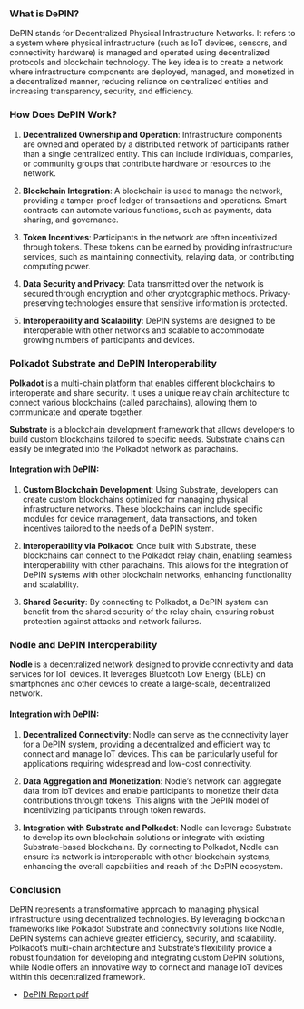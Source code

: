 ### What is DePIN?

DePIN stands for Decentralized Physical Infrastructure Networks. It refers to a system where physical infrastructure (such as IoT devices, sensors, and connectivity hardware) is managed and operated using decentralized protocols and blockchain technology. The key idea is to create a network where infrastructure components are deployed, managed, and monetized in a decentralized manner, reducing reliance on centralized entities and increasing transparency, security, and efficiency.

### How Does DePIN Work?

1. **Decentralized Ownership and Operation**: Infrastructure components are owned and operated by a distributed network of participants rather than a single centralized entity. This can include individuals, companies, or community groups that contribute hardware or resources to the network.
   
2. **Blockchain Integration**: A blockchain is used to manage the network, providing a tamper-proof ledger of transactions and operations. Smart contracts can automate various functions, such as payments, data sharing, and governance.
   
3. **Token Incentives**: Participants in the network are often incentivized through tokens. These tokens can be earned by providing infrastructure services, such as maintaining connectivity, relaying data, or contributing computing power.
   
4. **Data Security and Privacy**: Data transmitted over the network is secured through encryption and other cryptographic methods. Privacy-preserving technologies ensure that sensitive information is protected.

5. **Interoperability and Scalability**: DePIN systems are designed to be interoperable with other networks and scalable to accommodate growing numbers of participants and devices.

### Polkadot Substrate and DePIN Interoperability

**Polkadot** is a multi-chain platform that enables different blockchains to interoperate and share security. It uses a unique relay chain architecture to connect various blockchains (called parachains), allowing them to communicate and operate together.

**Substrate** is a blockchain development framework that allows developers to build custom blockchains tailored to specific needs. Substrate chains can easily be integrated into the Polkadot network as parachains.

#### Integration with DePIN:

1. **Custom Blockchain Development**: Using Substrate, developers can create custom blockchains optimized for managing physical infrastructure networks. These blockchains can include specific modules for device management, data transactions, and token incentives tailored to the needs of a DePIN system.

2. **Interoperability via Polkadot**: Once built with Substrate, these blockchains can connect to the Polkadot relay chain, enabling seamless interoperability with other parachains. This allows for the integration of DePIN systems with other blockchain networks, enhancing functionality and scalability.

3. **Shared Security**: By connecting to Polkadot, a DePIN system can benefit from the shared security of the relay chain, ensuring robust protection against attacks and network failures.

### Nodle and DePIN Interoperability

**Nodle** is a decentralized network designed to provide connectivity and data services for IoT devices. It leverages Bluetooth Low Energy (BLE) on smartphones and other devices to create a large-scale, decentralized network.

#### Integration with DePIN:

1. **Decentralized Connectivity**: Nodle can serve as the connectivity layer for a DePIN system, providing a decentralized and efficient way to connect and manage IoT devices. This can be particularly useful for applications requiring widespread and low-cost connectivity.

2. **Data Aggregation and Monetization**: Nodle’s network can aggregate data from IoT devices and enable participants to monetize their data contributions through tokens. This aligns with the DePIN model of incentivizing participants through token rewards.

3. **Integration with Substrate and Polkadot**: Nodle can leverage Substrate to develop its own blockchain solutions or integrate with existing Substrate-based blockchains. By connecting to Polkadot, Nodle can ensure its network is interoperable with other blockchain systems, enhancing the overall capabilities and reach of the DePIN ecosystem.

### Conclusion

DePIN represents a transformative approach to managing physical infrastructure using decentralized technologies. By leveraging blockchain frameworks like Polkadot Substrate and connectivity solutions like Nodle, DePIN systems can achieve greater efficiency, security, and scalability. Polkadot’s multi-chain architecture and Substrate’s flexibility provide a robust foundation for developing and integrating custom DePIN solutions, while Nodle offers an innovative way to connect and manage IoT devices within this decentralized framework.

- [DePIN Report pdf](https://messari.io/report-pdf/f125632168e9a04e016fe43bc551f412389eda4f.pdf)
